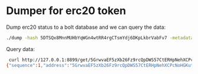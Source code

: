 # Dumper for erc20 token

Dump erc20 status to a bolt database and we can query the data:

```bash
./dump -hash 5DTSQx8MnnMUHbYqWGn4wtRR4rgCTsmYdj6DKpLkbrVabFv7 -metadata ../../test/contracts/ink/erc20.json
```

Query data:

```bash
 curl http://127.0.0.1:8899/get/5GrwvaEF5zXb26Fz9rcQpDWS57CtERHpNehXCPcNoHGKutQY
{"sequence":1,"address":"5GrwvaEF5zXb26Fz9rcQpDWS57CtERHpNehXCPcNoHGKutQY","amount":"10000000000000000000000000"}%
```
